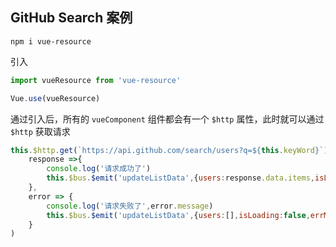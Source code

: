 ## GitHub Search 案例


```shell
npm i vue-resource
```

引入

```js
import vueResource from 'vue-resource'

Vue.use(vueResource)
```

通过引入后，所有的 `vueComponent` 组件都会有一个 `$http` 属性，此时就可以通过 `$http` 获取请求

```js
this.$http.get(`https://api.github.com/search/users?q=${this.keyWord}`).then(
    response =>{
        console.log('请求成功了')
        this.$bus.$emit('updateListData',{users:response.data.items,isLoading:false,errMsg:''})
    },
    error => {
        console.log('请求失败了',error.message)
        this.$bus.$emit('updateListData',{users:[],isLoading:false,errMsg:error.message})
    }
)
```